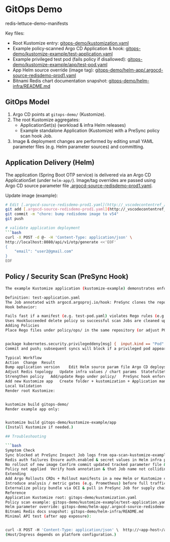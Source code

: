 # GitOps Demo
redis-lettuce-demo-manifests

Key files:
- Root Kustomize entry: [gitops-demo/kustomization.yaml](redis-lettuce-demo-manifests/gitops-demo/kustomization.yaml)
- Example policy‑scanned Argo CD Application & hook: [gitops-demo/kustomize-example/test-application.yaml](redis-lettuce-demo-manifests/gitops-demo/kustomize-example/test-application.yaml)
- Example privileged test pod (fails policy if disallowed): [gitops-demo/kustomize-example/app/test-pod.yaml](redis-lettuce-demo-manifests/gitops-demo/kustomize-example/app/test-pod.yaml)
- App Helm source override (image tag): [gitops-demo/helm-app/.argocd-source-redisdemo-prod1.yaml](redis-lettuce-demo-manifests/gitops-demo/helm-app/.argocd-source-redisdemo-prod1.yaml)
- Bitnami Redis chart documentation snapshot: [gitops-demo/helm-infra/README.md](redis-lettuce-demo-manifests/gitops-demo/helm-infra/README.md)

## GitOps Model

1. Argo CD points at `gitops-demo/` (Kustomize).  
2. The root Kustomize aggregates:
   - ApplicationSet(s) (workload & infra Helm releases)
   - Example standalone Application (Kustomize) with a PreSync policy scan hook Job.
3. Image & deployment changes are performed by editing small YAML parameter files (e.g. Helm parameter sources) and committing.

## Application Delivery (Helm)

The application (Spring Boot OTP service) is delivered via an Argo CD ApplicationSet (under `helm-app/`). Image/tag overrides are passed using Argo CD source parameter file [.argocd-source-redisdemo-prod1.yaml](redis-lettuce-demo-manifests/gitops-demo/helm-app/.argocd-source-redisdemo-prod1.yaml).

Update image (example):
```sh
# Edit [.argocd-source-redisdemo-prod1.yaml](http://_vscodecontentref_/5) and bump tag
git add [.argocd-source-redisdemo-prod1.yaml](http://_vscodecontentref_/6)
git commit -m "chore: bump redisdemo image to v54"
git push

# validate application deployment
```bash
curl -X POST -d @- -H 'Content-Type: application/json' \
http://localhost:8080/api/v1/otp/generate <<'EOF'
{
	"email": "user2@gmail.com"
}
EOF
```

## Policy / Security Scan (PreSync Hook)

```bash
The example Kustomize application (kustomize-example) demonstrates enforcing policy before sync:

Definition: test-application.yaml
The Job annotated with argocd.argoproj.io/hook: PreSync clones the repo, builds Kustomize manifests, and runs Conftest against them (expecting optional policies under policy/).
Hook behavior:

Fails fast if a manifest (e.g. test-pod.yaml) violates Rego rules (e.g. disallowing privileged: true).
Uses HookSucceeded delete policy so successful scan Jobs are cleaned up.
Adding Policies
Place Rego files under policy/ops/ in the same repository (or adjust POLICY_DIR env var in the hook Job). Example (deny privileged):


package kubernetes.security.privilegeddeny[msg] {  input.kind == "Pod"  some c  container := input.spec.containers[c]  container.securityContext.privileged == true  msg = sprintf("Privileged container not allowed: %s", [container.name])}
Commit and push; subsequent syncs will block if a privileged pod appears.

Typical Workflow
Action	Change	Result
Bump application version	Edit Helm source param file	Argo CD deploys new image
Adjust Redis topology	Update infra values / chart params	StatefulSet reconciliation
Strengthen policy	Add/update Rego under policy/	PreSync hook enforces before apply
Add new Kustomize app	Create folder + kustomization + Application manifest	Argo CD syncs new app-of-apps entry
Local Validation
Render root Kustomize:


kustomize build gitops-demo/
Render example app only:


kustomize build gitops-demo/kustomize-example/app
(Install Kustomize if needed.)

## Troubleshooting

```bash
Symptom	Check
Sync blocked at PreSync	Inspect Job logs from opa-scan-kustomize-example
Redis auth failures	Ensure auth.enabled & secret values in Helm infra parameters
No rollout of new image	Confirm commit updated tracked parameter file & Argo CD repo refresh
Policy not applied	Verify hook annotation & that Job name not colliding (Replace / delete policy)
Extending
Add Argo Rollouts CRDs + Rollout manifests in a new Helm or Kustomize component for progressive delivery.
Introduce analysis / metric gates (e.g. Prometheus) before full traffic shift.
Externalize policy bundle via OCI & pull in PreSync Job for supply chain hardening.
Reference
Application Kustomize root: gitops-demo/kustomization.yaml
Policy scan example: gitops-demo/kustomize-example/test-application.yaml
Helm parameter override: gitops-demo/helm-app/.argocd-source-redisdemo-prod1.yaml
Bitnami Redis docs snapshot: gitops-demo/helm-infra/README.md
Minimal API test (after app exposure):


curl -X POST -H 'Content-Type: application/json' \  http://<app-host>/api/v1/otp/generate -d '{"email":"user@example.com"}'
(Host/Ingress depends on platform configuration.)